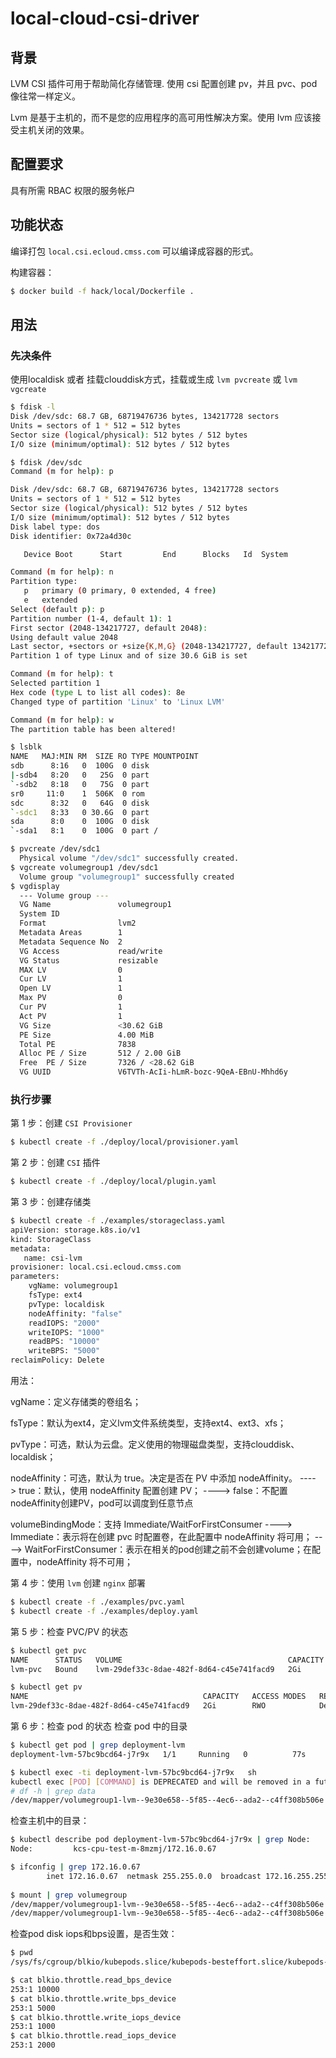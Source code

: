 # local-cloud-csi-driver

## 背景

LVM CSI 插件可用于帮助简化存储管理. 使用 csi 配置创建 pv，并且 pvc、pod 像往常一样定义。

Lvm 是基于主机的，而不是您的应用程序的高可用性解决方案。使用 lvm 应该接受主机关闭的效果。

## 配置要求

具有所需 RBAC 权限的服务帐户

## 功能状态

编译打包
`local.csi.ecloud.cmss.com` 可以编译成容器的形式。

构建容器：

```bash
$ docker build -f hack/local/Dockerfile .
```
## 用法

### 先决条件
使用localdisk 或者 挂载clouddisk方式，挂载或生成 `lvm pvcreate` 或 `lvm vgcreate` 

```bash
$ fdisk -l
Disk /dev/sdc: 68.7 GB, 68719476736 bytes, 134217728 sectors
Units = sectors of 1 * 512 = 512 bytes
Sector size (logical/physical): 512 bytes / 512 bytes
I/O size (minimum/optimal): 512 bytes / 512 bytes

$ fdisk /dev/sdc
Command (m for help): p

Disk /dev/sdc: 68.7 GB, 68719476736 bytes, 134217728 sectors
Units = sectors of 1 * 512 = 512 bytes
Sector size (logical/physical): 512 bytes / 512 bytes
I/O size (minimum/optimal): 512 bytes / 512 bytes
Disk label type: dos
Disk identifier: 0x72a4d30c

   Device Boot      Start         End      Blocks   Id  System

Command (m for help): n
Partition type:
   p   primary (0 primary, 0 extended, 4 free)
   e   extended
Select (default p): p
Partition number (1-4, default 1): 1
First sector (2048-134217727, default 2048): 
Using default value 2048
Last sector, +sectors or +size{K,M,G} (2048-134217727, default 134217727): 64217727        
Partition 1 of type Linux and of size 30.6 GiB is set

Command (m for help): t
Selected partition 1
Hex code (type L to list all codes): 8e
Changed type of partition 'Linux' to 'Linux LVM'

Command (m for help): w
The partition table has been altered!

$ lsblk 
NAME   MAJ:MIN RM  SIZE RO TYPE MOUNTPOINT
sdb      8:16   0  100G  0 disk 
|-sdb4   8:20   0   25G  0 part 
`-sdb2   8:18   0   75G  0 part 
sr0     11:0    1  506K  0 rom  
sdc      8:32   0   64G  0 disk 
`-sdc1   8:33   0 30.6G  0 part 
sda      8:0    0  100G  0 disk 
`-sda1   8:1    0  100G  0 part /

$ pvcreate /dev/sdc1 
  Physical volume "/dev/sdc1" successfully created.
$ vgcreate volumegroup1 /dev/sdc1
  Volume group "volumegroup1" successfully created
$ vgdisplay 
  --- Volume group ---
  VG Name               volumegroup1
  System ID             
  Format                lvm2
  Metadata Areas        1
  Metadata Sequence No  2
  VG Access             read/write
  VG Status             resizable
  MAX LV                0
  Cur LV                1
  Open LV               1
  Max PV                0
  Cur PV                1
  Act PV                1
  VG Size               <30.62 GiB
  PE Size               4.00 MiB
  Total PE              7838
  Alloc PE / Size       512 / 2.00 GiB
  Free  PE / Size       7326 / <28.62 GiB
  VG UUID               V6TVTh-AcIi-hLmR-bozc-9QeA-EBnU-Mhhd6y
```

### 执行步骤
第 1 步：创建 `CSI Provisioner`
```bash
$ kubectl create -f ./deploy/local/provisioner.yaml
```
第 2 步：创建 `CSI` 插件
```bash
$ kubectl create -f ./deploy/local/plugin.yaml
```

第 3 步：创建存储类
```bash
$ kubectl create -f ./examples/storageclass.yaml
apiVersion: storage.k8s.io/v1
kind: StorageClass
metadata:
   name: csi-lvm
provisioner: local.csi.ecloud.cmss.com
parameters:
    vgName: volumegroup1
    fsType: ext4
    pvType: localdisk
    nodeAffinity: "false"
    readIOPS: "2000"
    writeIOPS: "1000"
    readBPS: "10000"
    writeBPS: "5000"
reclaimPolicy: Delete
```
用法：

vgName：定义存储类的卷组名；

fsType：默认为ext4，定义lvm文件系统类型，支持ext4、ext3、xfs；

pvType：可选，默认为云盘。定义使用的物理磁盘类型，支持clouddisk、localdisk；

nodeAffinity：可选，默认为 true。决定是否在 PV 中添加 nodeAffinity。
----> true：默认，使用 nodeAffinity 配置创建 PV；
----> false：不配置nodeAffinity创建PV，pod可以调度到任意节点

volumeBindingMode：支持 Immediate/WaitForFirstConsumer 
----> Immediate：表示将在创建 pvc 时配置卷，在此配置中 nodeAffinity 将可用；
----> WaitForFirstConsumer：表示在相关的pod创建之前不会创建volume；在配置中，nodeAffinity 将不可用；

第 4 步：使用 `lvm` 创建 `nginx` 部署
```bash
$ kubectl create -f ./examples/pvc.yaml
$ kubectl create -f ./examples/deploy.yaml
```

第 5 步：检查 PVC/PV 的状态
```bash
$ kubectl get pvc
NAME      STATUS   VOLUME                                     CAPACITY   ACCESS MODES   STORAGECLASS   AGE
lvm-pvc   Bound    lvm-29def33c-8dae-482f-8d64-c45e741facd9   2Gi        RWO            csi-lvm        3h37m

$ kubectl get pv
NAME                                       CAPACITY   ACCESS MODES   RECLAIM POLICY   STATUS   CLAIM             STORAGECLASS   REASON   AGE
lvm-29def33c-8dae-482f-8d64-c45e741facd9   2Gi        RWO            Delete           Bound    default/lvm-pvc   csi-lvm                 3h38m
```

第 6 步：检查 pod 的状态
检查 pod 中的目录

```bash
$ kubectl get pod | grep deployment-lvm
deployment-lvm-57bc9bcd64-j7r9x   1/1     Running   0          77s

$ kubectl exec -ti deployment-lvm-57bc9bcd64-j7r9x   sh
kubectl exec [POD] [COMMAND] is DEPRECATED and will be removed in a future version. Use kubectl exec [POD] -- [COMMAND] instead.
# df -h | grep data
/dev/mapper/volumegroup1-lvm--9e30e658--5f85--4ec6--ada2--c4ff308b506e  2.0G  6.0M  1.8G   1% /data
```

检查主机中的目录：
```bash
$ kubectl describe pod deployment-lvm-57bc9bcd64-j7r9x | grep Node:
Node:         kcs-cpu-test-m-8mzmj/172.16.0.67

$ ifconfig | grep 172.16.0.67
        inet 172.16.0.67  netmask 255.255.0.0  broadcast 172.16.255.255
  
$ mount | grep volumegroup
/dev/mapper/volumegroup1-lvm--9e30e658--5f85--4ec6--ada2--c4ff308b506e on /var/lib/kubelet/pods/c06d5521-3d9c-4517-bdc2-e6df34b9e8f1/volumes/kubernetes.io~csi/lvm-9e30e658-5f85-4ec6-ada2-c4ff308b506e/mount type ext4 (rw,relatime,data=ordered)
/dev/mapper/volumegroup1-lvm--9e30e658--5f85--4ec6--ada2--c4ff308b506e on /var/lib/paascontainer/kubelet/pods/c06d5521-3d9c-4517-bdc2-e6df34b9e8f1/volumes/kubernetes.io~csi/lvm-9e30e658-5f85-4ec6-ada2-c4ff308b506e/mount type ext4 (rw,relatime,data=ordered)
```

检查pod disk iops和bps设置，是否生效：
```bash
$ pwd
/sys/fs/cgroup/blkio/kubepods.slice/kubepods-besteffort.slice/kubepods-besteffort-podc06d5521_3d9c_4517_bdc2_e6df34b9e8f1.slice

$ cat blkio.throttle.read_bps_device 
253:1 10000
$ cat blkio.throttle.write_bps_device 
253:1 5000
$ cat blkio.throttle.write_iops_device 
253:1 1000
$ cat blkio.throttle.read_iops_device 
253:1 2000
```
